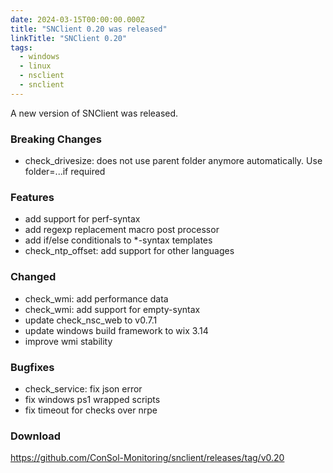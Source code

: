 ```yaml
---
date: 2024-03-15T00:00:00.000Z
title: "SNClient 0.20 was released"
linkTitle: "SNClient 0.20"
tags:
  - windows
  - linux
  - nsclient
  - snclient
---
```

A new version of SNClient was released.

### Breaking Changes

* check_drivesize: does not use parent folder anymore automatically. Use folder=...if required

### Features

* add support for perf-syntax
* add regexp replacement macro post processor
* add if/else conditionals to \*-syntax templates
* check_ntp_offset: add support for other languages

### Changed

* check_wmi: add performance data
* check_wmi: add support for empty-syntax
* update check_nsc_web to v0.7.1
* update windows build framework to wix 3.14
* improve wmi stability

### Bugfixes

* check_service: fix json error
* fix windows ps1 wrapped scripts
* fix timeout for checks over nrpe

### Download

<https://github.com/ConSol-Monitoring/snclient/releases/tag/v0.20>
